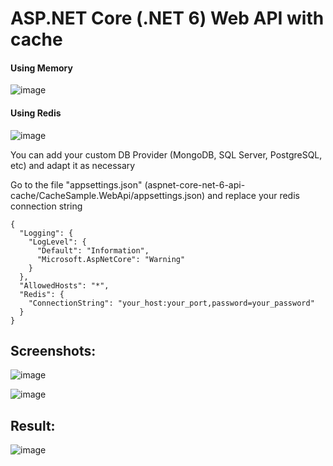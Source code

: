 # ASP.NET Core (.NET 6) Web API with cache

#### Using Memory
![image](https://user-images.githubusercontent.com/22874642/177662412-5d5e270c-09bf-4024-9a21-4df086c20e8b.png)

#### Using Redis
![image](https://user-images.githubusercontent.com/22874642/177662439-8d442cab-f901-4bac-91b9-b97533cc52db.png)

You can add your custom DB Provider (MongoDB, SQL Server, PostgreSQL, etc) and adapt it as necessary

Go to the file "appsettings.json" (aspnet-core-net-6-api-cache/CacheSample.WebApi/appsettings.json) and replace your redis connection string

```
{
  "Logging": {
    "LogLevel": {
      "Default": "Information",
      "Microsoft.AspNetCore": "Warning"
    }
  },
  "AllowedHosts": "*",
  "Redis": {
    "ConnectionString": "your_host:your_port,password=your_password"
  }
}
```

## Screenshots:
![image](https://user-images.githubusercontent.com/22874642/177671596-38090778-d838-47ab-b077-1f5117640efe.png)

![image](https://user-images.githubusercontent.com/22874642/177671712-501aca4b-b54c-4a22-8050-61c9ffe182de.png)

## Result:

![image](https://user-images.githubusercontent.com/22874642/177673086-e14a003b-7a99-47f0-bb29-4ff493f81617.png)



